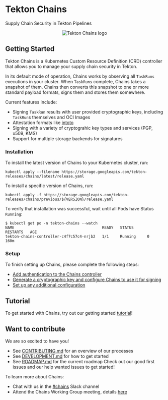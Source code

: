 # Tekton Chains
Supply Chain Security in Tekton Pipelines

<p align="center">
<img src="tekton_chains-color.png" alt="Tekton Chains logo"></img>
</p>


## Getting Started

Tekton Chains is a Kubernetes Custom Resource Definition (CRD) controller that allows you to manage your supply chain security in Tekton.

In its default mode of operation, Chains works by observing all `TaskRuns` executions in your cluster.
When `TaskRuns` complete, Chains takes a snapshot of them.
Chains then converts this snapshot to one or more standard payload formats, signs them and stores them somewhere.

Current features include:
* Signing `TaskRun` results with user provided cryptographic keys, including `TaskRun`s themselves and OCI Images
* Attestation formats like [intoto](docs/intoto.md)
* Signing with a variety of cryptograhic key types and services (PGP, x509, KMS)
* Support for multiple storage backends for signatures

### Installation
To install the latest version of Chains to your Kubernetes cluster, run:
```
kubectl apply --filename https://storage.googleapis.com/tekton-releases/chains/latest/release.yaml
```

To install a specific version of Chains, run:
```
kubectl apply -f https://storage.googleapis.com/tekton-releases/chains/previous/${VERSION}/release.yaml
```

To verify that installation was successful, wait until all Pods have Status `Running`:
```shell
$ kubectl get po -n tekton-chains --watch
NAME                                       READY   STATUS      RESTARTS   AGE
tekton-chains-controller-c4f7c57c4-nrjb2   1/1     Running     0          160m
```

### Setup
To finish setting up Chains, please complete the following steps:
* [Add authentication to the Chains controller](docs/authentication.md)
* [Generate a cryptographic key and configure Chains to use it for signing](docs/signing.md)
* [Set up any additional configuration](docs/config.md)


## Tutorial
To get started with Chains, try out our getting started [tutorial](docs/tutorial.md)!


## Want to contribute

We are so excited to have you!

* See [CONTRIBUTING.md](CONTRIBUTING.md) for an overview of our processes
* See [DEVELOPMENT.md](DEVELOPMENT.md) for how to get started
* See [ROADMAP.md](ROADMAP.md) for the current roadmap
Check out our good first issues and our help wanted issues to get started!

To learn more about Chains:
* Chat with us in the [#chains](https://tektoncd.slack.com/messages/chains) Slack channel
* Attend the Chains Working Group meeting, details [here](https://github.com/tektoncd/community/blob/main/working-groups.md#chains)
